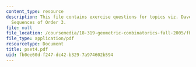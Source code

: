 ```yaml
---
content_type: resource
description: This file contains exercise questions for topics viz. Davenport-Schinzel
  Sequences of Order 3.
file: null
file_location: /coursemedia/18-319-geometric-combinatorics-fall-2005/fb0ee60df247dc42b3297a974602b594_pset4.pdf
file_type: application/pdf
resourcetype: Document
title: pset4.pdf
uid: fb0ee60d-f247-dc42-b329-7a974602b594
---
```

